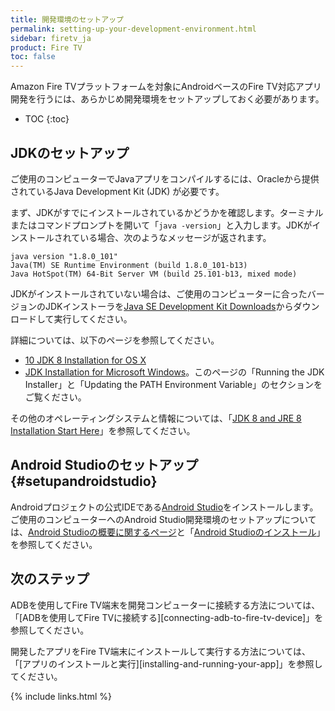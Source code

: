 ```yaml
---
title: 開発環境のセットアップ
permalink: setting-up-your-development-environment.html
sidebar: firetv_ja
product: Fire TV
toc: false
---
```


Amazon Fire TVプラットフォームを対象にAndroidベースのFire TV対応アプリ開発を行うには、あらかじめ開発環境をセットアップしておく必要があります。

* TOC
{:toc}

## JDKのセットアップ

ご使用のコンピューターでJavaアプリをコンパイルするには、Oracleから提供されているJava Development Kit (JDK) が必要です。 

まず、JDKがすでにインストールされているかどうかを確認します。ターミナルまたはコマンドプロンプトを開いて「`java -version`」と入力します。JDKがインストールされている場合、次のようなメッセージが返されます。

```
java version "1.8.0_101"
Java(TM) SE Runtime Environment (build 1.8.0_101-b13)
Java HotSpot(TM) 64-Bit Server VM (build 25.101-b13, mixed mode)
```

JDKがインストールされていない場合は、ご使用のコンピューターに合ったバージョンのJDKインストーラを[Java SE Development Kit Downloads](http://www.oracle.com/technetwork/java/javase/downloads/jdk8-downloads-2133151.html)からダウンロードして実行してください。 

詳細については、以下のページを参照してください。

* [10 JDK 8 Installation for OS X](https://docs.oracle.com/javase/8/docs/technotes/guides/install/mac_jdk.html)
* [JDK Installation for Microsoft Windows](https://docs.oracle.com/javase/8/docs/technotes/guides/install/windows_jdk_install.html)。このページの「Running the JDK Installer」と「Updating the PATH Environment Variable」のセクションをご覧ください。

その他のオペレーティングシステムと情報については、「[JDK 8 and JRE 8 Installation Start Here](https://docs.oracle.com/javase/8/docs/technotes/guides/install/install_overview.html)」を参照してください。

## Android Studioのセットアップ {#setupandroidstudio}

Androidプロジェクトの公式IDEである[Android Studio](https://developer.android.com/studio/index.html)をインストールします。ご使用のコンピューターへのAndroid Studio開発環境のセットアップについては、[Android Studioの概要に関するページ](https://developer.android.com/sdk/installing/studio.html)と「[Android Studioのインストール](https://developer.android.com/sdk/installing/index.html)」を参照してください。

## 次のステップ

ADBを使用してFire TV端末を開発コンピューターに接続する方法については、「[ADBを使用してFire TVに接続する][connecting-adb-to-fire-tv-device]」を参照してください。

開発したアプリをFire TV端末にインストールして実行する方法については、「[アプリのインストールと実行][installing-and-running-your-app]」を参照してください。

{% include links.html %}
